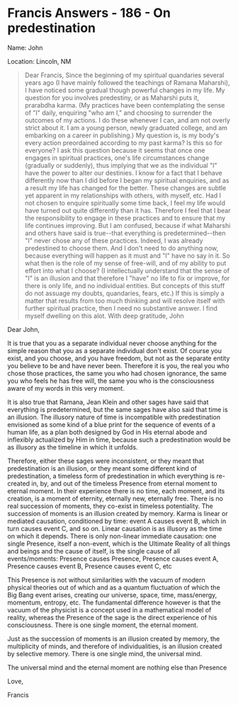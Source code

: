 # Francis Answers - 186 - On predestination

Name: John

Location: Lincoln, NM

>Dear Francis, Since the beginning of my spiritual quandaries several years ago (I have mainly followed the teachings of Ramana Maharshi), I have noticed some gradual though powerful changes in my life. My question for you involves predestiny, or as Maharshi puts it, prarabdha karma. (My practices have been contemplating the sense of "I" daily, enquiring "who am I," and choosing to surrender the outcomes of my actions. I do these whenever I can, and am not overly strict about it. I am a young person, newly graduated college, and am embarking on a career in publishing.) My question is, is my body's every action preordained according to my past karma? Is this so for everyone? I ask this question because it seems that once one engages in spiritual practices, one's life circumstances change (gradually or suddenly), thus implying that we as the individual "I" have the power to alter our destinies. I know for a fact that I behave differently now than I did before I began my spiritual enquiries, and as a result my life has changed for the better. These changes are subtle yet apparent in my relationships with others, with myself, etc. Had I not chosen to enquire spiritually some time back, I feel my life would have turned out quite differently than it has. Therefore I feel that I bear the responsibility to engage in these practices and to ensure that my life continues improving. But I am confused, because if what Maharshi and others have said is true--that everything is predetermined--then "I" never chose any of these practices. Indeed, I was already predestined to choose them. And I don't need to do anything now, because everything will happen as it must and "I" have no say in it. So what then is the role of my sense of free-will, and of my ability to put effort into what I choose? (I intellectually understand that the sense of "I" is an illusion and that therefore I "have" no life to fix or improve, for there is only life, and no individual entities. But concepts of this stuff do not assuage my doubts, quandaries, fears, etc.) If this is simply a matter that results from too much thinking and will resolve itself with further spiritual practice, then I need no substantive answer. I find myself dwelling on this alot. With deep gratitude, John

Dear John,

It is true that you as a separate individual never choose anything for the simple reason that you as a separate individual don't exist. Of course you exist, and you choose, and you have freedom, but not as the separate entity you believe to be and have never been. Therefore it is you, the real you who chose those practices, the same you who had chosen ignorance, the same you who feels he has free will, the same you who is the consciousness aware of my words in this very moment.

It is also true that Ramana, Jean Klein and other sages have said that everything is predetermined, but the same sages have also said that time is an illusion. The illusory nature of time is incompatible with predestination envisioned as some kind of a blue print for the sequence of events of a human life, as a plan both designed by God in His eternal abode and inflexibly actualized by Him in time, because such a predestination would be as illusory as the timeline in which it unfolds.

Therefore, either these sages were inconsistent, or they meant that predestination is an illusion, or they meant some different kind of predestination, a timeless form of predestination in which everything is re-created in, by, and out of the timeless Presence from eternal moment to eternal moment. In their experience there is no time, each moment, and its creation, is a moment of eternity, eternally new, eternally free. There is no real succession of moments, they co-exist in timeless potentiality. The succession of moments is an illusion created by memory. Karma is linear or mediated causation, conditioned by time: event A causes event B, which in turn causes event C, and so on. Linear causation is as illusory as the time on which it depends. There is only non-linear immediate causation: one single Presence, itself a non-event, which is the Ultimate Reality of all things and beings and the cause of itself, is the single cause of all events/moments: Presence causes Presence, Presence causes event A, Presence causes event B, Presence causes event C, etc

This Presence is not without similarities with the vacuum of modern physical theories out of which and as a quantum fluctuation of which the Big Bang event arises, creating our universe, space, time, mass/energy, momentum, entropy, etc. The fundamental difference however is that the vacuum of the physicist is a concept used in a mathematical model of reality, whereas the Presence of the sage is the direct experience of his consciousness. There is one single moment, the eternal moment.

Just as the succession of moments is an illusion created by memory, the multiplicity of minds, and therefore of individualities, is an illusion created by selective memory. There is one single mind, the universal mind.

The universal mind and the eternal moment are nothing else than Presence

Love,

Francis